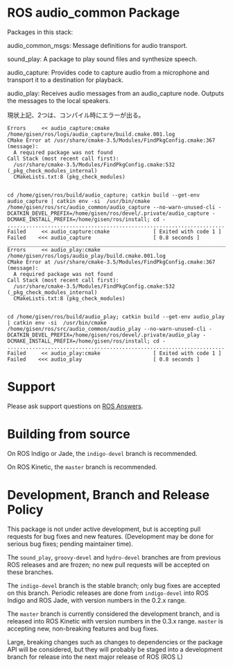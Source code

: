 # ROS audio\_common Package

Packages in this stack:

audio_common_msgs: Message definitions for audio transport.

sound_play: A package to play sound files and synthesize speech.

audio_capture: Provides code to capture audio from a microphone and transport it to a destination for playback.

audio_play: Receives audio messages from an audio_capture node. Outputs the messages to the local speakers.

現状上記、2つは、コンパイル時にエラーが出る。

```
Errors     << audio_capture:cmake /home/gisen/ros/logs/audio_capture/build.cmake.001.log
CMake Error at /usr/share/cmake-3.5/Modules/FindPkgConfig.cmake:367 (message):
  A required package was not found
Call Stack (most recent call first):
  /usr/share/cmake-3.5/Modules/FindPkgConfig.cmake:532 (_pkg_check_modules_internal)
  CMakeLists.txt:8 (pkg_check_modules)


cd /home/gisen/ros/build/audio_capture; catkin build --get-env audio_capture | catkin env -si  /usr/bin/cmake /home/gisen/ros/src/audio_common/audio_capture --no-warn-unused-cli -DCATKIN_DEVEL_PREFIX=/home/gisen/ros/devel/.private/audio_capture -DCMAKE_INSTALL_PREFIX=/home/gisen/ros/install; cd -
...............................................................................
Failed     << audio_capture:cmake              [ Exited with code 1 ]          
Failed    <<< audio_capture                    [ 0.8 seconds ]                 
_______________________________________________________________________________
Errors     << audio_play:cmake /home/gisen/ros/logs/audio_play/build.cmake.001.log
CMake Error at /usr/share/cmake-3.5/Modules/FindPkgConfig.cmake:367 (message):
  A required package was not found
Call Stack (most recent call first):
  /usr/share/cmake-3.5/Modules/FindPkgConfig.cmake:532 (_pkg_check_modules_internal)
  CMakeLists.txt:8 (pkg_check_modules)


cd /home/gisen/ros/build/audio_play; catkin build --get-env audio_play | catkin env -si  /usr/bin/cmake /home/gisen/ros/src/audio_common/audio_play --no-warn-unused-cli -DCATKIN_DEVEL_PREFIX=/home/gisen/ros/devel/.private/audio_play -DCMAKE_INSTALL_PREFIX=/home/gisen/ros/install; cd -
...............................................................................
Failed     << audio_play:cmake                 [ Exited with code 1 ]          
Failed    <<< audio_play                       [ 0.8 seconds ]       

```


# Support

Please ask support questions on [ROS Answers](http://answers.ros.org/questions/).

# Building from source

On ROS Indigo or Jade, the `indigo-devel` branch is recommended.

On ROS Kinetic, the `master` branch is recommended.

# Development, Branch and Release Policy

This package is not under active development, but is accepting pull requests for bug fixes and new features. (Development may be done for serious bug fixes; pending maintainer time).

The `sound_play`, `groovy-devel` and `hydro-devel` branches are from previous ROS releases and are frozen; no new pull requests will be accepted on these branches.

The `indigo-devel` branch is the stable branch; only bug fixes are accepted on this branch. Periodic releases are done from `indigo-devel` into ROS Indigo and ROS Jade, with version numbers in the 0.2.x range.

The `master` branch is currently considered the development branch, and is released into ROS Kinetic with version numbers in the 0.3.x range. `master` is accepting new, non-breaking features and bug fixes.

Large, breaking changes such as changes to dependencies or the package API will be considered, but they will probably be staged into a development branch for release into the next major release of ROS (ROS L)
